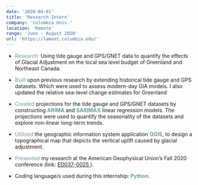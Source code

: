 ```yaml
---
date: '2020-04-01'
title: 'Research Intern'
company: 'Columbia Univ.'
location: 'Remote'
range: 'June - August 2020'
url: 'https://lamont.columbia.edu/'
---
```


- <text style='color: #6d999e'> Research:</text> Using tide gauge and GPS/GNET data to quantify the effects of Glacial Adjustment on the local sea level budget of Greenland and Northeast Canada.

- <text style='color: #6d999e'> Built</text> upon previous research by extending historical tide gauge and GPS datasets. Which were used to assess modern-day GIA models. I also updated the relative sea-level change estimates for Greenland

- <text style='color: #6d999e'> Created</text> projections for the tide gauge and GPS/GNET datasets by constructing <b style='color: #6d999e'> ARIMA </b> and <b style='color: #6d999e'> SARIMAX </b> linear regression models. The projections were used to quantify the seasonality of the datasets and explore non-linear long-term trends.

- <text style='color: #6d999e'> Utilized</text> the geographic information system application <b style='color: #6d999e'> QGIS</b>, to design a topographical map that depicts the vertical uplift caused by glacial adjustment.

- <text style='color: #6d999e'> Presented</text> my research at the American Geophysical Union’s Fall 2020 conference (link: <a href="https://agu.confex.com/agu/fm20/meetingapp.cgi/Paper/735656" target="_blank" rel="noreferrer"> ED037-0025 </a>).

- Coding language/s used during this internship:<b style='color: #6d999e'> Python</b>.
